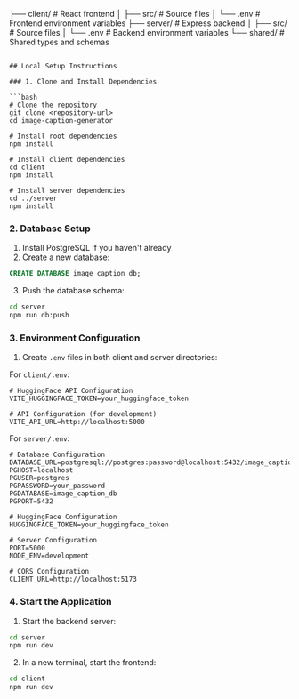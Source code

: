 ├── client/          # React frontend
│   ├── src/         # Source files
│   └── .env         # Frontend environment variables
├── server/          # Express backend
│   ├── src/         # Source files
│   └── .env         # Backend environment variables
└── shared/          # Shared types and schemas
```

## Local Setup Instructions

### 1. Clone and Install Dependencies

```bash
# Clone the repository
git clone <repository-url>
cd image-caption-generator

# Install root dependencies
npm install

# Install client dependencies
cd client
npm install

# Install server dependencies
cd ../server
npm install
```

### 2. Database Setup

1. Install PostgreSQL if you haven't already
2. Create a new database:
```sql
CREATE DATABASE image_caption_db;
```

3. Push the database schema:
```bash
cd server
npm run db:push
```

### 3. Environment Configuration

1. Create `.env` files in both client and server directories:

For `client/.env`:
```env
# HuggingFace API Configuration
VITE_HUGGINGFACE_TOKEN=your_huggingface_token

# API Configuration (for development)
VITE_API_URL=http://localhost:5000
```

For `server/.env`:
```env
# Database Configuration
DATABASE_URL=postgresql://postgres:password@localhost:5432/image_caption_db
PGHOST=localhost
PGUSER=postgres
PGPASSWORD=your_password
PGDATABASE=image_caption_db
PGPORT=5432

# HuggingFace Configuration
HUGGINGFACE_TOKEN=your_huggingface_token

# Server Configuration
PORT=5000
NODE_ENV=development

# CORS Configuration
CLIENT_URL=http://localhost:5173
```

### 4. Start the Application

1. Start the backend server:
```bash
cd server
npm run dev
```

2. In a new terminal, start the frontend:
```bash
cd client
npm run dev
